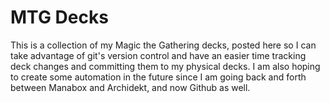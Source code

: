 # MTG Decks

This is a collection of my Magic the Gathering decks, posted here so I can take advantage of git's version control and have an easier time tracking deck changes and committing them to  my physical decks. I am also hoping to create some automation in the future since I am going back and forth between Manabox and Archidekt, and now Github as well.
